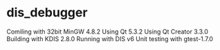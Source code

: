 dis_debugger
============

Comiling with 32bit MinGW 4.8.2
Using Qt 5.3.2
Using Qt Creator 3.3.0
Building with KDIS 2.8.0
Running with DIS v6
Unit testing with gtest-1.7.0
